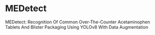 # MEDetect
MEDetect: Recognition Of Common Over-The-Counter Acetaminophen Tablets And Blister Packaging Using YOLOv8 With Data Augmentation  
